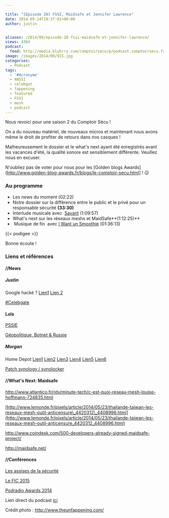 ```yaml
---

title: "[Episode 20] FSSI, Maidsafe et Jennifer Lawrence"
date: 2014-09-24T19:37:01+00:00
author: justin


aliases: /2014/09/episode-20-fssi-maidsafe-et-jennifer-lawrence/
views: 4364
podcast:
  feed: http://media.blubrry.com/comptoirsecu/p/podcast.comptoirsecu.fr/CSEC.EP20.2014-09-24.FSSI.mp3
image: /images/2014/09/015.jpg
categories:
  - Podcast
tags:
  - '#Acronyme'
  - ANSSI
  - celebgat
  - fappening
  - featured
  - FSSI
  - mesh
  - podcast
---
```



Nous revoici pour une saison 2 du Comptoir Sécu !

On a du nouveau matériel, de nouveaux micros et maintenant nous avons même le droit de profiter de retours dans nos casques !

Malheureusement le dossier et le what's next ayant été enregistrés avant les vacances d'été, la qualité sonore est sensiblement différente. Veuillez nous en excuser.

N'oubliez pas de voter pour nous pour les [Golden blogs Awards](http://www.golden-blog-awards.fr/blogs/le-comptoir-secu.html] ! 😉

### Au programme

  * Les news du moment<span > (02:22)</span>
  * Notre dossier sur la différence entre le public et le privé pour un responsable sécurité **(33:30)**
  * Interlude musicale avec  [Savant](http://open.spotify.com/artist/5RBdF1pJSLF3ugc2Y2PoB8) <span >(1:09:57)</span>
  * What's next sur les réseaux meshs et MaidSafe**(1:12:25)**
  *  Musique de fin  avec [I Want un Smoothie](https://soundcloud.com/iwantunsmoothie/i-want-un-smoothie) <span >(01:36:13)</span>




  {{< podigee >}}





Bonne écoute !

### Liens et références

#### //News

##### Justin

Google hacké ? [Lien1](http://www.nextinpact.com/news/89829-mots-passe-gmail-dans-nature-fuite-a-relativiser.htm) [Lien 2](http://www.undernews.fr/hacking-hacktivisme/leak-5-millions-didentifiants-gmail-vole-via-phishing-diffuses.html)

[#Celebgate](http://www.undernews.fr/hacking-hacktivisme/leak-photos-de-stars-nues-une-attaque-ciblee-selon-apple-pas-de-faille-icloud.html)

#### Loïs

[PSSIE](http://www.ssi.gouv.fr/fr/menu/actualites/le-premier-ministre-dote-l-etat-de-sa-premiere-politique-globale-de-securite.html)

[Géopolitique, Botnet & Russie](http://www.scmagazine.com/hackers-deliver-kelihos-to-users-sympathetic-to-russian-cause/article/368322/)

##### Morgan

Home Depot [Lien1](http://krebsonsecurity.com/2014/09/home-depot-56m-cards-impacted-malware-contained/) [Lien2](http://www.infosecisland.com/blogview/23983-No-Quick-Fixes-for-Home-Depot-After-Record-Cyberattack.html) [Lien3](http://www.csoonline.com/article/2604320/data-protection/what-you-need-to-know-about-the-home-depot-data-breach.html) [Lien4](http://nakedsecurity.sophos.com/2014/09/09/home-depot-says-er-yes-we-did-have-a-breach-actually) [Lien5](http://www.01net.com/editorial/626472/home-depot-a-bien-ete-pirate/) [Lien6](http://krebsonsecurity.com/2014/09/home-depot-hit-by-same-malware-as-target/)

[Patch synology / synolocker](http://www.nextinpact.com/news/89853-synology-nouvelle-mise-a-jour-importante-dsm-pour-cause-securite.htm)



#### //What's Next: Maidsafe

<http://www.atlantico.fr/rdv/minute-tech/c-est-quoi-reseau-mesh-louise-hoffmann-724835.html>

[http://www.lemonde.fr/pixels/article/2014/05/23/thailande-taiwan-les-reseaux-mesh-outil-anticensure\_4420312\_4408996.html](http://www.lemonde.fr/pixels/article/2014/05/23/thailande-taiwan-les-reseaux-mesh-outil-anticensure_4420312_4408996.html)

<http://www.coindesk.com/500-developers-already-signed-maidsafe-project/>

<http://maidsafe.net/>



#### //Conférences

[Les assises de la sécurité](http://www.les-assises-de-la-securite.com/)

[Le FIC 2015](http://www.forum-fic.com/2015/)

[Podradio Awards 2014](http://podradio.fr/news/post/49)

Lien direct du podcast [ici](http://media.blubrry.com/comptoirsecu/p/www.comptoirsecu.fr/Episode/ComptoirSecu_Episode_20_FSSI.mp3)

Crédit photo : <http://www.theunfappening.com/>
